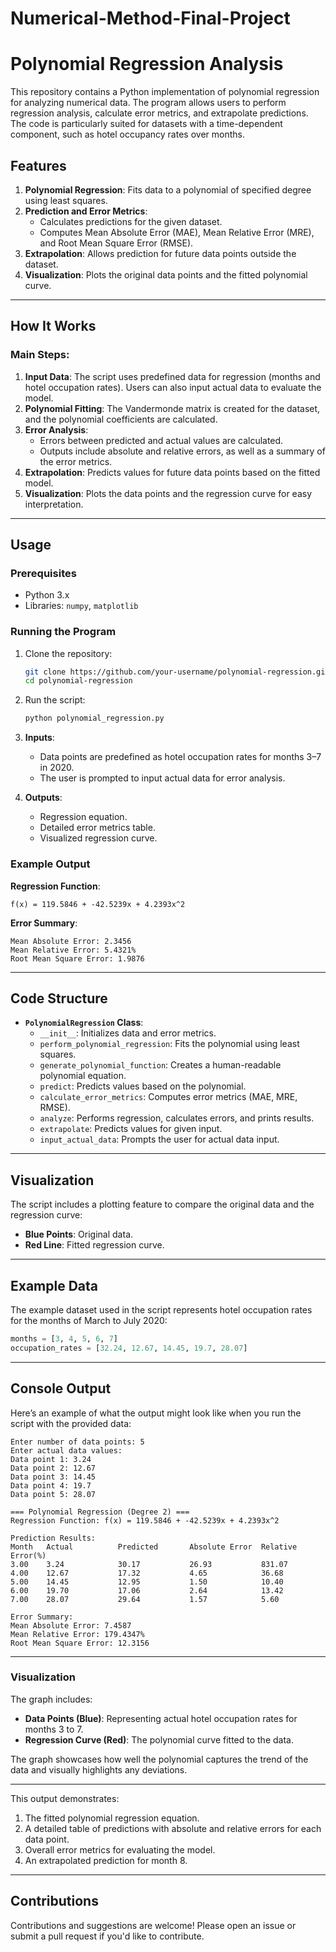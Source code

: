 # Numerical-Method-Final-Project

# Polynomial Regression Analysis

This repository contains a Python implementation of polynomial regression for analyzing numerical data. The program allows users to perform regression analysis, calculate error metrics, and extrapolate predictions. The code is particularly suited for datasets with a time-dependent component, such as hotel occupancy rates over months.

## Features
1. **Polynomial Regression**: Fits data to a polynomial of specified degree using least squares.
2. **Prediction and Error Metrics**:
   - Calculates predictions for the given dataset.
   - Computes Mean Absolute Error (MAE), Mean Relative Error (MRE), and Root Mean Square Error (RMSE).
3. **Extrapolation**: Allows prediction for future data points outside the dataset.
4. **Visualization**: Plots the original data points and the fitted polynomial curve.

---

## How It Works
### Main Steps:
1. **Input Data**: The script uses predefined data for regression (months and hotel occupation rates). Users can also input actual data to evaluate the model.
2. **Polynomial Fitting**: The Vandermonde matrix is created for the dataset, and the polynomial coefficients are calculated.
3. **Error Analysis**: 
   - Errors between predicted and actual values are calculated.
   - Outputs include absolute and relative errors, as well as a summary of the error metrics.
4. **Extrapolation**: Predicts values for future data points based on the fitted model.
5. **Visualization**: Plots the data points and the regression curve for easy interpretation.

---

## Usage
### Prerequisites
- Python 3.x
- Libraries: `numpy`, `matplotlib`

### Running the Program
1. Clone the repository:
   ```bash
   git clone https://github.com/your-username/polynomial-regression.git
   cd polynomial-regression
   ```
2. Run the script:
   ```bash
   python polynomial_regression.py
   ```

3. **Inputs**:
   - Data points are predefined as hotel occupation rates for months 3–7 in 2020.
   - The user is prompted to input actual data for error analysis.

4. **Outputs**:
   - Regression equation.
   - Detailed error metrics table.
   - Visualized regression curve.

### Example Output
**Regression Function**:
```plaintext
f(x) = 119.5846 + -42.5239x + 4.2393x^2
```

**Error Summary**:
```plaintext
Mean Absolute Error: 2.3456
Mean Relative Error: 5.4321%
Root Mean Square Error: 1.9876
```

---

## Code Structure
- **`PolynomialRegression` Class**:
  - `__init__`: Initializes data and error metrics.
  - `perform_polynomial_regression`: Fits the polynomial using least squares.
  - `generate_polynomial_function`: Creates a human-readable polynomial equation.
  - `predict`: Predicts values based on the polynomial.
  - `calculate_error_metrics`: Computes error metrics (MAE, MRE, RMSE).
  - `analyze`: Performs regression, calculates errors, and prints results.
  - `extrapolate`: Predicts values for given input.
  - `input_actual_data`: Prompts the user for actual data input.

---

## Visualization
The script includes a plotting feature to compare the original data and the regression curve:
- **Blue Points**: Original data.
- **Red Line**: Fitted regression curve.

---

## Example Data
The example dataset used in the script represents hotel occupation rates for the months of March to July 2020:
```python
months = [3, 4, 5, 6, 7]
occupation_rates = [32.24, 12.67, 14.45, 19.7, 28.07]
```

---

## Console Output
Here’s an example of what the output might look like when you run the script with the provided data:

```plaintext
Enter number of data points: 5
Enter actual data values:
Data point 1: 3.24
Data point 2: 12.67
Data point 3: 14.45
Data point 4: 19.7
Data point 5: 28.07

=== Polynomial Regression (Degree 2) ===
Regression Function: f(x) = 119.5846 + -42.5239x + 4.2393x^2

Prediction Results:
Month   Actual          Predicted       Absolute Error  Relative Error(%)
3.00    3.24            30.17           26.93           831.07
4.00    12.67           17.32           4.65            36.68
5.00    14.45           12.95           1.50            10.40
6.00    19.70           17.06           2.64            13.42
7.00    28.07           29.64           1.57            5.60

Error Summary:
Mean Absolute Error: 7.4587
Mean Relative Error: 179.4347%
Root Mean Square Error: 12.3156
```

---

### **Visualization**

The graph includes:
- **Data Points (Blue)**: Representing actual hotel occupation rates for months 3 to 7.
- **Regression Curve (Red)**: The polynomial curve fitted to the data.

The graph showcases how well the polynomial captures the trend of the data and visually highlights any deviations.

---

This output demonstrates:
1. The fitted polynomial regression equation.
2. A detailed table of predictions with absolute and relative errors for each data point.
3. Overall error metrics for evaluating the model.
4. An extrapolated prediction for month 8.
---

## Contributions
Contributions and suggestions are welcome! Please open an issue or submit a pull request if you'd like to contribute.
